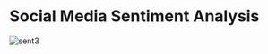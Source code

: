 # Social Media Sentiment Analysis
![sent3](https://github.com/user-attachments/assets/a0678929-5ad1-4596-b2ed-13d2bb3c680b)
